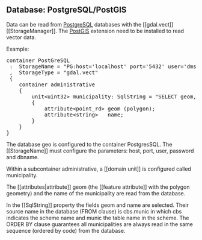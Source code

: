 ## Database: PostgreSQL/PostGIS

Data can be read from [PostgreSQL](https://en.wikipedia.org/wiki/PostgreSQL) databases with the [[gdal.vect]]  [[StorageManager]]. 
The [PostGIS](https://en.wikipedia.org/wiki/PostGIS) extension need to be installed to read vector data.

Example:

<pre>
container PostGreSQL
 :  StorageName = "PG:host='localhost' port='5432' user='dms' password='dms' dbname='geo'"
 ,  StorageType = "gdal.vect"
 {
    container administrative
    {
        unit&lt;uint32&gt; municipality: SqlString = "SELECT geom, name FROM cbs.munic ORDER BY code"
        {
            attribute&lt;point_rd&gt; geom (polygon);
            attribute&lt;string&gt;   name;
        }        
    }
}
</pre>

The database geo is configured to the container PostgresSQL. The [[StorageName]] must configure the parameters: host, port, user, password and dbname.

Within a subcontainer administrative, a [[domain unit]] is configured called municipality.

The [[attributes|attribute]] geom (the [[feature attribute]] with the polygon geometry) and the name of the municipality are read from the database.

In the [[SqlString]] property the fields geom and name are selected. Their source name in the database (FROM clause) is cbs.munic in which cbs indicates the scheme name and munic the table name in the scheme. The ORDER BY clause guarantees all municipalities are always read in the same sequence (ordered by code) from the database.